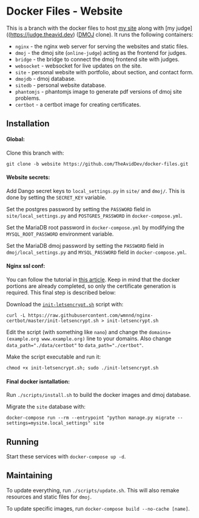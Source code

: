 # Docker Files - Website
This is a branch with the docker files to host [my site](https://theavid.dev) along with [my judge]((https://judge.theavid.dev) ([DMOJ](https://github.com/DMOJ/online-judge) clone). It runs the following containers:
 * `nginx` - the nginx web server for serving the websites and static files.
 * `dmoj` - the dmoj site (`online-judge`) acting as the frontend for judges.
 * `bridge` - the bridge to connect the dmoj frontend site with judges.
 * `websocket` - websocket for live updates on the site.
 * `site` - personal website with portfolio, about section, and contact form.
 * `dmojdb` - dmoj database.
 * `sitedb` - personal website database.
 * `phantomjs` - phantomjs image to generate pdf versions of dmoj site problems.
 * `certbot` - a certbot image for creating certificates.
 
## Installation
#### Global:
Clone this branch with:

`git clone -b website https://github.com/TheAvidDev/docker-files.git`

#### Website secrets:
Add Dango secret keys to `local_settings.py` in `site/` and `dmoj/`. This is done by setting the `SECRET_KEY` variable.

Set the postgres password by setting the `PASSWORD` field in `site/local_settings.py` and `POSTGRES_PASSWORD` in `docker-compose.yml`.

Set the MariaDB root password in `docker-compose.yml` by modifying the `MYSQL_ROOT_PASSWORD` environment variable.

Set the MariaDB dmoj password by setting the `PASSWORD` field in `dmoj/local_settings.py` and `MYSQL_PASSWORD` field in `docker-compose.yml`.

#### Nginx ssl conf:
You can follow the tutorial in [this article](https://medium.com/@pentacent/nginx-and-lets-encrypt-with-docker-in-less-than-5-minutes-b4b8a60d3a71). Keep in mind that the docker portions are already completed, so only the certificate generation is required. This final step is described below:

Download the [`init-letsencrypt.sh`](https://raw.githubusercontent.com/wmnnd/nginx-certbot/master/init-letsencrypt.sh) script with:

```
curl -L https://raw.githubusercontent.com/wmnnd/nginx-certbot/master/init-letsencrypt.sh > init-letsencrypt.sh
```

Edit the script (with something like `nano`) and change the `domains=(example.org www.example.org)` line to your domains. Also change `data_path="./data/certbot"` to `data_path="./certbot"`.

Make the script executable and run it:

`chmod +x init-letsencrypt.sh; sudo ./init-letsencrypt.sh`

#### Final docker isntallation:
Run `./scripts/install.sh` to build the docker images and dmoj database.

Migrate the `site` database with:
```
docker-compose run --rm --entrypoint "python manage.py migrate --settings=mysite.local_settings" site
```

## Running
Start these services with `docker-compose up -d`.

## Maintaining
To update everything, run `./scripts/update.sh`. This will also remake resources and static files for `dmoj`.

To update specific images, run `docker-compose build --no-cache [name]`.
